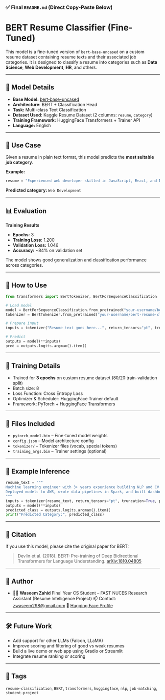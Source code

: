 ### ✅ Final `README.md` (Direct Copy-Paste Below)

# BERT Resume Classifier (Fine-Tuned)

This model is a fine-tuned version of `bert-base-uncased` on a custom resume dataset containing resume texts and their associated job categories. It is designed to classify a resume into categories such as **Data Science**, **Web Development**, **HR**, and others.

---

## 📌 Model Details

- **Base Model:** [bert-base-uncased](https://huggingface.co/bert-base-uncased)
- **Architecture:** BERT + Classification Head
- **Task:** Multi-class Text Classification
- **Dataset Used:** Kaggle Resume Dataset (2 columns: `resume`, `category`)
- **Training Framework:** HuggingFace Transformers + Trainer API
- **Language:** English

---

## 🧠 Use Case

Given a resume in plain text format, this model predicts the **most suitable job category**.

**Example:**

```python
resume = "Experienced web developer skilled in JavaScript, React, and Node.js..."
````

**Predicted category:** `Web Development`

---

## 📊 Evaluation

**Training Results**

* **Epochs:** 3
* **Training Loss:** 1.200
* **Validation Loss:** 1.046
* **Accuracy:** \~84% on validation set

The model shows good generalization and classification performance across categories.

---

## 🔬 How to Use

```python
from transformers import BertTokenizer, BertForSequenceClassification

# Load model
model = BertForSequenceClassification.from_pretrained("your-username/bert-resume-classifier")
tokenizer = BertTokenizer.from_pretrained("your-username/bert-resume-classifier")

# Prepare input
inputs = tokenizer("Resume text goes here...", return_tensors="pt", truncation=True, padding=True)

# Predict
outputs = model(**inputs)
pred = outputs.logits.argmax().item()
```

---

## 🚀 Training Details

* Trained for **3 epochs** on custom resume dataset (80/20 train-validation split)
* Batch size: 8
* Loss Function: Cross Entropy Loss
* Optimizer & Scheduler: HuggingFace Trainer default
* Framework: PyTorch + HuggingFace Transformers

---

## 📁 Files Included

* `pytorch_model.bin` – Fine-tuned model weights
* `config.json` – Model architecture config
* `tokenizer/` – Tokenizer files (vocab, special tokens)
* `training_args.bin` – Trainer settings (optional)

---

## 🧪 Example Inference

```python
resume_text = """
Machine learning engineer with 3+ years experience building NLP and CV models using PyTorch and TensorFlow. 
Deployed models to AWS, wrote data pipelines in Spark, and built dashboards with Streamlit.
"""
inputs = tokenizer(resume_text, return_tensors="pt", truncation=True, padding=True)
outputs = model(**inputs)
predicted_class = outputs.logits.argmax().item()
print("Predicted Category:", predicted_class)
```

---

## 🧾 Citation

If you use this model, please cite the original paper for BERT:

> Devlin et al. (2018). BERT: Pre-training of Deep Bidirectional Transformers for Language Understanding.
> [arXiv:1810.04805](https://arxiv.org/abs/1810.04805)

---

## 🙋 Author

* 👨‍💻 **Waseem Zahid**
  Final Year CS Student – FAST NUCES
  Research Assistant (Resume Intelligence Project)
  📫 Contact: zwaseem298@gmail.com
  🔗 [Hugging Face Profile](https://huggingface.co/zwaseem298-fast-nuces)

---

## 🛠 Future Work

* Add support for other LLMs (Falcon, LLaMA)
* Improve scoring and filtering of good vs weak resumes
* Build a live demo or web app using Gradio or Streamlit
* Integrate resume ranking or scoring

---

## 🔖 Tags

`resume-classification`, `BERT`, `transformers`, `huggingface`, `nlp`, `job-matching`, `student-project`
